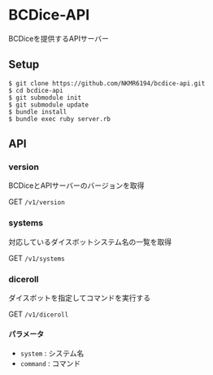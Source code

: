 # BCDice-API

BCDiceを提供するAPIサーバー

## Setup

```
$ git clone https://github.com/NKMR6194/bcdice-api.git
$ cd bcdice-api
$ git submodule init
$ git submodule update
$ bundle install
$ bundle exec ruby server.rb
```

## API

### version

BCDiceとAPIサーバーのバージョンを取得

GET `/v1/version`


### systems

対応しているダイスボットシステム名の一覧を取得

GET `/v1/systems`

### diceroll

ダイスボットを指定してコマンドを実行する

GET `/v1/diceroll`

#### パラメータ
* `system` : システム名
* `command` : コマンド
